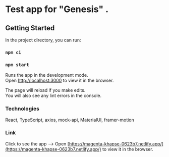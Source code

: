 # Test app for "Genesis" .

## Getting Started

In the project directory, you can run:

### `npm ci`

### `npm start`

Runs the app in the development mode.\
Open [http://localhost:3000](http://localhost:3000) to view it in the browser.

The page will reload if you make edits.\
You will also see any lint errors in the console.

### Technologies

React, TypeScript, axios, mock-api, MaterialUI, framer-motion

### Link

Click to see the app -->
Open [https://magenta-khapse-0623b7.netlify.app/](https://magenta-khapse-0623b7.netlify.app/) to view it in the browser.
